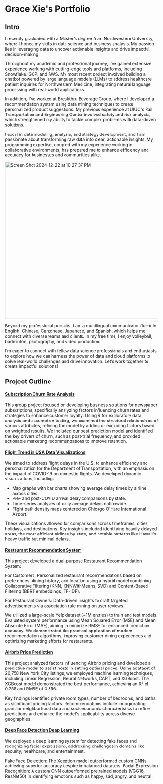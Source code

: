# Grace Xie's Portfolio


## **Intro**

I recently graduated with a Master’s degree from Northwestern University, where I honed my skills in data science and business analysis. My passion lies in leveraging data to uncover actionable insights and drive impactful decision-making.

Throughout my academic and professional journey, I’ve gained extensive experience working with cutting-edge tools and platforms, including Snowflake, GCP, and AWS. My most recent project involved building a chatbot powered by large language models (LLMs) to address healthcare patient inquiries for Northwestern Medicine, integrating natural language processing with real-world applications.

In addition, I’ve worked at Breakthru Beverage Group, where I developed a recommendation system using data mining techniques to create personalized product suggestions. My previous experience at UIUC's Rail Transportation and Engineering Center involved safety and risk analysis, which strengthened my ability to tackle complex problems with data-driven solutions.

I excel in data modeling, analysis, and strategy development, and I am passionate about transforming raw data into clear, actionable insights. My programming expertise, coupled with my experience working in collaborative environments, has prepared me to enhance efficiency and accuracy for businesses and communities alike.

<img width="516" alt="Screen Shot 2024-12-22 at 10 27 37 PM" src="https://github.com/user-attachments/assets/ee7dc9c5-37c0-4ad6-a384-ab249eafbbb2" />


Beyond my professional pursuits, I am a multilingual communicator fluent in English, Chinese, Cantonese, Japanese, and Spanish, which helps me connect with diverse teams and clients. In my free time, I enjoy volleyball, badminton, photography, and video production.

I’m eager to connect with fellow data science professionals and enthusiasts to explore how we can harness the power of data and cloud platforms to solve real-world challenges and drive innovation. Let’s work together to create impactful solutions!


## Project Outline

#### [Subscription Churn Rate Analysis](https://github.com/GraceXiey/portfolio/tree/main/Subscription-Churn-Rate-Analysis) 

This group project focused on developing business solutions for newspaper subscriptions, specifically analyzing factors influencing churn rates and strategies to enhance customer loyalty. Using R for exploratory data analysis and assumption testing, we examined the structural relationships of various attributes, refining the model by adding or excluding factors based on weighted results. We included our best prediction model and identified the key drivers of churn, such as post-trial frequency, and provided actionable marketing recommendations to improve retention.

#### [Flight Trend in USA Data Visualizations](https://github.com/GraceXiey/portfolio/tree/main/Tableau-Flight-Trend-Analysis)

We aimed to address flight delays in the U.S. to enhance efficiency and personalization for the Department of Transportation, with an emphasis on the impact of COVID-19 on domestic flights. We developed dynamic visualizations, including:

- Map graphs with bar charts showing average delay times by airline across cities.
- Pre- and post-COVID arrival delay comparisons by state.
- Time-series analyses of daily average delays nationwide.
- Flight path density maps centered on Chicago O'Hare International Airport.
  
These visualizations allowed for comparisons across timeframes, cities, holidays, and destinations. Key insights included identifying heavily delayed areas, the most efficient airlines by state, and notable patterns like Hawaii's heavy traffic but minimal delays.

#### [Restaurant Recommendation System](https://github.com/GraceXiey/portfolio/tree/main/Yelp-Restaurant-Recomendation-System)

This project developed a dual-purpose Restaurant Recommendation System:

For Customers: Personalized restaurant recommendations based on preferences, dining history, and location using a hybrid model combining Collaborative Filtering (KNN, KNNWithMeans, SVD) and Content-Based Filtering (BERT embeddings, TF-IDF).

For Restaurant Owners: Data-driven insights to craft targeted advertisements via association rule mining on user reviews.

We utilized a large-scale Yelp dataset (~1M entries) to train and test models. Evaluated system performance using Mean Squared Error (MSE) and Mean Absolute Error (MAE), aiming to minimize RMSE for enhanced prediction accuracy. We demonstrated the practical application of modern recommendation algorithms, improving customer dining experiences and optimizing marketing efforts for restaurants.

#### [Airbnb Price Prediction](https://github.com/GraceXiey/portfolio/tree/main/R-NYC-Leasing-Price)

This project analyzed factors influencing Airbnb pricing and developed a predictive model to assist hosts in setting optimal prices. Using adataset of 20,758 New York City listings, we employed machine learning techniques, including Linear Regression, Neural Networks, CART, and XGBoost. The XGBoost model demonstrated the best performance, achieving an R² of 0.755 and RMSE of 0.356.

Key findings identified private room types, number of bedrooms, and baths as significant pricing factors. Recommendations include incorporating granular neighborhood data and socioeconomic characteristics to refine predictions and enhance the model's applicability across diverse geographies.

#### [Deep Face Detection Deap Learning](https://github.com/GraceXiey/portfolio/tree/main/DL-fakeface)

We deployed a deep learning system for detecting fake faces and recognizing facial expressions, addressing challenges in domains like security, healthcare, and entertainment.

Fake Face Detection: The Xception model outperformed custom CNNs, achieving superior accuracy despite imbalanced datasets.
Facial Expression Recognition: A custom CNN outperformed pretrained models (VGG16, ResNet50) in identifying emotions such as happy, sad, angry, and neutral.


